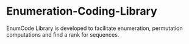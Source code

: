 Enumeration-Coding-Library
==========================

EnumCode Library is developed to facilitate  enumeration, permutation computations and find a rank for sequences. 
